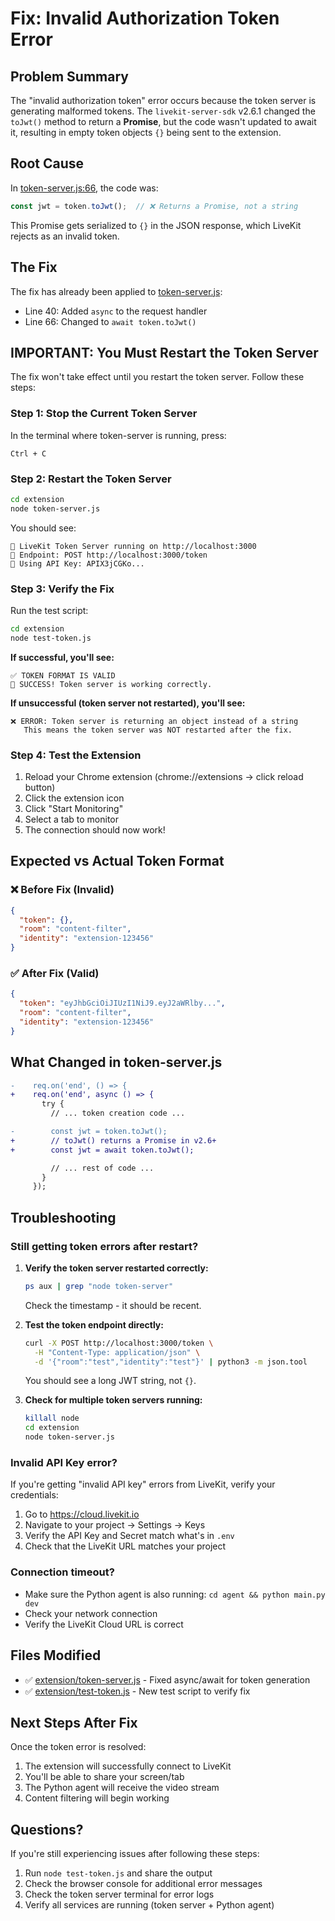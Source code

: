 # Fix: Invalid Authorization Token Error

## Problem Summary
The "invalid authorization token" error occurs because the token server is generating malformed tokens. The `livekit-server-sdk` v2.6.1 changed the `toJwt()` method to return a **Promise**, but the code wasn't updated to await it, resulting in empty token objects `{}` being sent to the extension.

## Root Cause
In [token-server.js:66](extension/token-server.js#L66), the code was:
```javascript
const jwt = token.toJwt();  // ❌ Returns a Promise, not a string
```

This Promise gets serialized to `{}` in the JSON response, which LiveKit rejects as an invalid token.

## The Fix
The fix has already been applied to [token-server.js](extension/token-server.js):
- Line 40: Added `async` to the request handler
- Line 66: Changed to `await token.toJwt()`

## IMPORTANT: You Must Restart the Token Server

The fix won't take effect until you restart the token server. Follow these steps:

### Step 1: Stop the Current Token Server
In the terminal where token-server is running, press:
```
Ctrl + C
```

### Step 2: Restart the Token Server
```bash
cd extension
node token-server.js
```

You should see:
```
🚀 LiveKit Token Server running on http://localhost:3000
📍 Endpoint: POST http://localhost:3000/token
🔑 Using API Key: APIX3jCGKo...
```

### Step 3: Verify the Fix
Run the test script:
```bash
cd extension
node test-token.js
```

**If successful, you'll see:**
```
✅ TOKEN FORMAT IS VALID
🎉 SUCCESS! Token server is working correctly.
```

**If unsuccessful (token server not restarted), you'll see:**
```
❌ ERROR: Token server is returning an object instead of a string
   This means the token server was NOT restarted after the fix.
```

### Step 4: Test the Extension
1. Reload your Chrome extension (chrome://extensions → click reload button)
2. Click the extension icon
3. Click "Start Monitoring"
4. Select a tab to monitor
5. The connection should now work!

## Expected vs Actual Token Format

### ❌ Before Fix (Invalid)
```json
{
  "token": {},
  "room": "content-filter",
  "identity": "extension-123456"
}
```

### ✅ After Fix (Valid)
```json
{
  "token": "eyJhbGciOiJIUzI1NiJ9.eyJ2aWRlby...",
  "room": "content-filter",
  "identity": "extension-123456"
}
```

## What Changed in token-server.js

```diff
-    req.on('end', () => {
+    req.on('end', async () => {
       try {
         // ... token creation code ...

-        const jwt = token.toJwt();
+        // toJwt() returns a Promise in v2.6+
+        const jwt = await token.toJwt();

         // ... rest of code ...
       }
     });
```

## Troubleshooting

### Still getting token errors after restart?

1. **Verify the token server restarted correctly:**
   ```bash
   ps aux | grep "node token-server"
   ```
   Check the timestamp - it should be recent.

2. **Test the token endpoint directly:**
   ```bash
   curl -X POST http://localhost:3000/token \
     -H "Content-Type: application/json" \
     -d '{"room":"test","identity":"test"}' | python3 -m json.tool
   ```

   You should see a long JWT string, not `{}`.

3. **Check for multiple token servers running:**
   ```bash
   killall node
   cd extension
   node token-server.js
   ```

### Invalid API Key error?

If you're getting "invalid API key" errors from LiveKit, verify your credentials:
1. Go to https://cloud.livekit.io
2. Navigate to your project → Settings → Keys
3. Verify the API Key and Secret match what's in `.env`
4. Check that the LiveKit URL matches your project

### Connection timeout?

- Make sure the Python agent is also running: `cd agent && python main.py dev`
- Check your network connection
- Verify the LiveKit Cloud URL is correct

## Files Modified

- ✅ [extension/token-server.js](extension/token-server.js) - Fixed async/await for token generation
- ✅ [extension/test-token.js](extension/test-token.js) - New test script to verify fix

## Next Steps After Fix

Once the token error is resolved:
1. The extension will successfully connect to LiveKit
2. You'll be able to share your screen/tab
3. The Python agent will receive the video stream
4. Content filtering will begin working

## Questions?

If you're still experiencing issues after following these steps:
1. Run `node test-token.js` and share the output
2. Check the browser console for additional error messages
3. Check the token server terminal for error logs
4. Verify all services are running (token server + Python agent)
